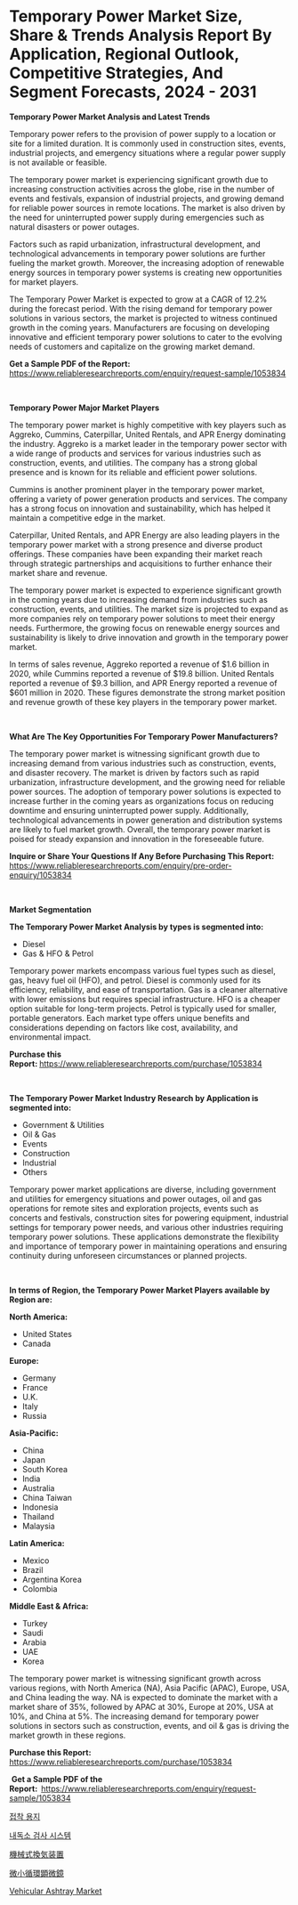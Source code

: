 <p><h1>Temporary Power Market Size, Share & Trends Analysis Report By Application, Regional Outlook, Competitive Strategies, And Segment Forecasts, 2024 - 2031</h1></p><p><strong>Temporary Power Market Analysis and Latest Trends</strong></p>
<p><p>Temporary power refers to the provision of power supply to a location or site for a limited duration. It is commonly used in construction sites, events, industrial projects, and emergency situations where a regular power supply is not available or feasible.</p><p>The temporary power market is experiencing significant growth due to increasing construction activities across the globe, rise in the number of events and festivals, expansion of industrial projects, and growing demand for reliable power sources in remote locations. The market is also driven by the need for uninterrupted power supply during emergencies such as natural disasters or power outages.</p><p>Factors such as rapid urbanization, infrastructural development, and technological advancements in temporary power solutions are further fueling the market growth. Moreover, the increasing adoption of renewable energy sources in temporary power systems is creating new opportunities for market players.</p><p>The Temporary Power Market is expected to grow at a CAGR of 12.2% during the forecast period. With the rising demand for temporary power solutions in various sectors, the market is projected to witness continued growth in the coming years. Manufacturers are focusing on developing innovative and efficient temporary power solutions to cater to the evolving needs of customers and capitalize on the growing market demand.</p></p>
<p><strong>Get a Sample PDF of the Report:&nbsp;</strong> <a href="https://www.reliableresearchreports.com/enquiry/request-sample/1053834">https://www.reliableresearchreports.com/enquiry/request-sample/1053834</a></p>
<p>&nbsp;</p>
<p><strong>Temporary Power Major Market Players</strong></p>
<p><p>The temporary power market is highly competitive with key players such as Aggreko, Cummins, Caterpillar, United Rentals, and APR Energy dominating the industry. Aggreko is a market leader in the temporary power sector with a wide range of products and services for various industries such as construction, events, and utilities. The company has a strong global presence and is known for its reliable and efficient power solutions.</p><p>Cummins is another prominent player in the temporary power market, offering a variety of power generation products and services. The company has a strong focus on innovation and sustainability, which has helped it maintain a competitive edge in the market.</p><p>Caterpillar, United Rentals, and APR Energy are also leading players in the temporary power market with a strong presence and diverse product offerings. These companies have been expanding their market reach through strategic partnerships and acquisitions to further enhance their market share and revenue.</p><p>The temporary power market is expected to experience significant growth in the coming years due to increasing demand from industries such as construction, events, and utilities. The market size is projected to expand as more companies rely on temporary power solutions to meet their energy needs. Furthermore, the growing focus on renewable energy sources and sustainability is likely to drive innovation and growth in the temporary power market.</p><p>In terms of sales revenue, Aggreko reported a revenue of $1.6 billion in 2020, while Cummins reported a revenue of $19.8 billion. United Rentals reported a revenue of $9.3 billion, and APR Energy reported a revenue of $601 million in 2020. These figures demonstrate the strong market position and revenue growth of these key players in the temporary power market.</p></p>
<p>&nbsp;</p>
<p><strong>What Are The Key Opportunities For Temporary Power Manufacturers?</strong></p>
<p><p>The temporary power market is witnessing significant growth due to increasing demand from various industries such as construction, events, and disaster recovery. The market is driven by factors such as rapid urbanization, infrastructure development, and the growing need for reliable power sources. The adoption of temporary power solutions is expected to increase further in the coming years as organizations focus on reducing downtime and ensuring uninterrupted power supply. Additionally, technological advancements in power generation and distribution systems are likely to fuel market growth. Overall, the temporary power market is poised for steady expansion and innovation in the foreseeable future.</p></p>
<p><strong>Inquire or Share Your Questions If Any Before Purchasing This Report:</strong> <a href="https://www.reliableresearchreports.com/enquiry/pre-order-enquiry/1053834">https://www.reliableresearchreports.com/enquiry/pre-order-enquiry/1053834</a></p>
<p>&nbsp;</p>
<p><strong>Market Segmentation</strong></p>
<p><strong>The Temporary Power Market Analysis by types is segmented into:</strong></p>
<p><ul><li>Diesel</li><li>Gas & HFO & Petrol</li></ul></p>
<p><p>Temporary power markets encompass various fuel types such as diesel, gas, heavy fuel oil (HFO), and petrol. Diesel is commonly used for its efficiency, reliability, and ease of transportation. Gas is a cleaner alternative with lower emissions but requires special infrastructure. HFO is a cheaper option suitable for long-term projects. Petrol is typically used for smaller, portable generators. Each market type offers unique benefits and considerations depending on factors like cost, availability, and environmental impact.</p></p>
<p><strong>Purchase this Report:&nbsp;</strong><a href="https://www.reliableresearchreports.com/purchase/1053834">https://www.reliableresearchreports.com/purchase/1053834</a></p>
<p>&nbsp;</p>
<p><strong>The Temporary Power Market Industry Research by Application is segmented into:</strong></p>
<p><ul><li>Government & Utilities</li><li>Oil & Gas</li><li>Events</li><li>Construction</li><li>Industrial</li><li>Others</li></ul></p>
<p><p>Temporary power market applications are diverse, including government and utilities for emergency situations and power outages, oil and gas operations for remote sites and exploration projects, events such as concerts and festivals, construction sites for powering equipment, industrial settings for temporary power needs, and various other industries requiring temporary power solutions. These applications demonstrate the flexibility and importance of temporary power in maintaining operations and ensuring continuity during unforeseen circumstances or planned projects.</p></p>
<p>&nbsp;</p>
<p><strong>In terms of Region, the Temporary Power Market Players available by Region are:</strong></p>
<p>
    <p> <strong> North America: </strong>
        <ul>
            <li>United States</li>
            <li>Canada</li>
        </ul>
        </p> 
    <p> <strong> Europe: </strong>
        <ul>
            <li>Germany</li>
            <li>France</li>
            <li>U.K.</li>
            <li>Italy</li>
            <li>Russia</li>
        </ul>
        </p> 
    <p> <strong> Asia-Pacific: </strong>
        <ul>
            <li>China</li>
            <li>Japan</li>
            <li>South Korea</li>
            <li>India</li>
            <li>Australia</li>
            <li>China Taiwan</li>
            <li>Indonesia</li>
            <li>Thailand</li>
            <li>Malaysia</li>
        </ul>
        </p> 
    <p> <strong> Latin America: </strong>
        <ul>
            <li>Mexico</li>
            <li>Brazil</li>
            <li>Argentina Korea</li>
            <li>Colombia</li>
        </ul>
        </p> 
    <p> <strong> Middle East & Africa: </strong>
        <ul>
            <li>Turkey</li>
            <li>Saudi</li>
            <li>Arabia</li>
            <li>UAE</li>
            <li>Korea</li>
        </ul>
    </p>
    </p>
<p><p>The temporary power market is witnessing significant growth across various regions, with North America (NA), Asia Pacific (APAC), Europe, USA, and China leading the way. NA is expected to dominate the market with a market share of 35%, followed by APAC at 30%, Europe at 20%, USA at 10%, and China at 5%. The increasing demand for temporary power solutions in sectors such as construction, events, and oil & gas is driving the market growth in these regions.</p></p>
<p><strong>Purchase this Report: </strong><a href="https://www.reliableresearchreports.com/purchase/1053834">https://www.reliableresearchreports.com/purchase/1053834</a></p>
<p>&nbsp;<strong>Get a Sample PDF of the Report:&nbsp;&nbsp;</strong><a href="https://www.reliableresearchreports.com/enquiry/request-sample/1053834">https://www.reliableresearchreports.com/enquiry/request-sample/1053834</a></p>
<p><strong></strong></p>
<p><p><a href="https://github.com/vskv4779xr1/Market-Research-Report-List-1/blob/main/612450315334.md">접착 용지</a></p><p><a href="https://medium.com/@kirby6567566/%EB%82%B4%EC%97%B0-%EB%8F%85%EC%86%8C-%EA%B2%80%EC%82%AC-%EC%8B%9C%EC%8A%A4%ED%85%9C-%EC%8B%9C%EC%9E%A5-%EC%9D%B8%EC%82%AC%EC%9D%B4%ED%8A%B8-%EC%8B%9C%EC%9E%A5-%EB%8F%99%ED%96%A5-%EC%84%B1%EC%9E%A5-2024%EB%85%84%EB%B6%80%ED%84%B0-2031%EB%85%84%EA%B9%8C%EC%A7%80-%EC%98%88%EC%83%81%EB%90%98%EB%8A%94-%EA%B2%83-5396a97cc0d9">내독소 검사 시스템</a></p><p><a href="https://github.com/EmoryYundt1935/Market-Research-Report-List-1/blob/main/640856116423.md">機械式換気装置</a></p><p><a href="https://medium.com/@harmonybogan1944/%E3%83%9E%E3%82%A4%E3%82%AF%E3%83%AD%E5%BE%AA%E7%92%B0%E9%A1%95%E5%BE%AE%E9%8F%A1%E5%B8%82%E5%A0%B4-2031%E5%B9%B4%E3%81%BE%E3%81%A7%E3%81%AE%E6%88%90%E5%8A%9F%E3%81%97%E3%81%9F%E3%83%93%E3%82%B8%E3%83%8D%E3%82%B9%E6%88%A6%E7%95%A5%E3%81%AE%E9%8D%B5%E3%82%92%E4%BA%88%E6%B8%AC-c20e8611e766">微小循環顕微鏡</a></p><p><a href="https://issuu.com/reportprime-2/docs/vehicular-ashtray-market-size-2030.pptx">Vehicular Ashtray Market</a></p></p>